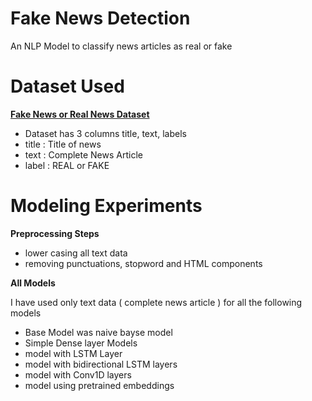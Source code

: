 # Fake News Detection
An NLP Model to classify news articles as real or fake

# Dataset Used
**[Fake News or Real News Dataset](https://www.kaggle.com/clmentbisaillon/fake-and-real-news-dataset)**
- Dataset has 3 columns title, text, labels
- title : Title of news
- text : Complete News Article
- label : REAL or FAKE

# Modeling Experiments
 **Preprocessing Steps**
 - lower casing all text data
 - removing punctuations, stopword and HTML components

**All Models**

I have used only text data ( complete news article ) for all the following models
- Base Model was naive bayse model 
- Simple Dense layer Models
- model with LSTM Layer
- model with bidirectional LSTM layers
- model with Conv1D layers
- model using pretrained embeddings

